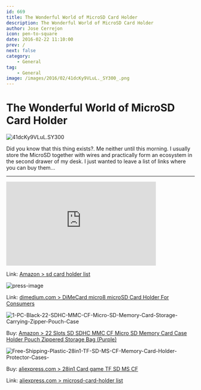 ```yaml
---
id: 669
title: The Wonderful World of MicroSD Card Holder
description: The Wonderful World of MicroSD Card Holder
author: Jose Cerrejon
icon: pen-to-square
date: 2016-02-22 11:10:00
prev: /
next: false
category:
    - General
tag:
    - General
image: /images/2016/02/41dcKy9VLuL._SY300_.png
---
```


# The Wonderful World of MicroSD Card Holder

![41dcKy9VLuL._SY300_](/images/2016/02/41dcKy9VLuL._SY300_.png)

Did you know that this thing exists?. Me neither until this morning. I usually store the MicroSD together with wires and practically form an ecosystem in the second drawer of my desk. I just wanted to leave a list of links where you can buy them...

---

<iframe width="400" height="225" src="https://www.youtube.com/embed/4Up-QRcQUVM?rel=0&amp;showinfo=0" frameborder="0" allowfullscreen></iframe>

Link: [Amazon > sd card holder list ](https://www.amazon.com/s/ref=nb_sb_noss_2?url=search-alias%3Daps&field-keywords=sd+card+holder)

![press-image](/images/2016/02/press-image.png)

Link: [dimedium.com > DiMeCard micro8 microSD Card Holder For Consumers](https://dimedium.com/dimecard-micro8-microsd-card-holder-for-consumers/)

![1-PC-Black-22-SDHC-MMC-CF-Micro-SD-Memory-Card-Storage-Carrying-Zipper-Pouch-Case](/images/2016/02/1-PC-Black-22-SDHC-MMC-CF-Micro-SD-Memory-Card-Storage-Carrying-Zipper-Pouch-Case.png)

Buy: [Amazon > 22 Slots SD SDHC MMC CF Micro SD Memory Card Case Holder Pouch Zippered Storage Bag (Purple)](https://www.amazon.com/Memory-Holder-Zippered-Storage-Purple/dp/B01AFQCC3Q/ref=sr_1_8?s=electronics&ie=UTF8&qid=1456135330&sr=1-8&keywords=sd+card+holder)

![Free-Shipping-Plastic-28in1-TF-SD-MS-CF-Memory-Card-Holder-Protector-Cases-](/images/2016/02/Free-Shipping-Plastic-28in1-TF-SD-MS-CF-Memory-Card-Holder-Protector-Cases-.png)

Buy: [aliexpress.com > 28in1 Card game TF SD MS CF](https://aliexpress.com/item/Free-Shipping-Plastic-28in1-TF-SD-MS-CF-Memory-Card-Holder-Protector-Cases/32603290359.html)

Link: [aliexpress.com > microsd-card-holder list](https://www.aliexpress.com/popular/microsd-card-holder.html)

